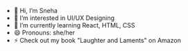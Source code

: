 - 👋 Hi, I’m Sneha
- 👀 I’m interested in UI/UX Designing
- 🌱 I’m currently learning React, HTML, CSS 
- 😄 Pronouns: she/her
- ⚡ Check out my book "Laughter and Laments" on Amazon

<!---
snehuha/snehuha is a ✨ special ✨ repository because its `README.md` (this file) appears on your GitHub profile.
You can click the Preview link to take a look at your changes.
--->
